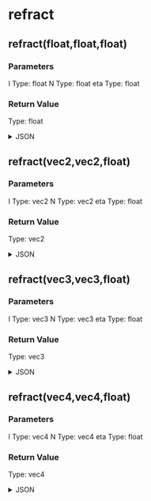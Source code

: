 # refract

## refract(float,float,float)

### Parameters

I
  Type: float
N
  Type: float
eta
  Type: float

### Return Value

  Type: float

<details><summary>JSON</summary>

```
{
  "Type": "refract(float,float,float)",
  "Name": "refract(float,float,float)",
  "Category": 1,
  "InputPins": [
    {
      "Connection": null,
      "Id": "I",
      "Type": "float"
    },
    {
      "Connection": null,
      "Id": "N",
      "Type": "float"
    },
    {
      "Connection": null,
      "Id": "eta",
      "Type": "float"
    }
  ],
  "OutputPins": [
    {
      "Id": "",
      "Type": "float"
    }
  ]
}
```

</details>

## refract(vec2,vec2,float)

### Parameters

I
  Type: vec2
N
  Type: vec2
eta
  Type: float

### Return Value

  Type: vec2

<details><summary>JSON</summary>

```
{
  "Type": "refract(vec2,vec2,float)",
  "Name": "refract(vec2,vec2,float)",
  "Category": 1,
  "InputPins": [
    {
      "Connection": null,
      "Id": "I",
      "Type": "vec2"
    },
    {
      "Connection": null,
      "Id": "N",
      "Type": "vec2"
    },
    {
      "Connection": null,
      "Id": "eta",
      "Type": "float"
    }
  ],
  "OutputPins": [
    {
      "Id": "",
      "Type": "vec2"
    }
  ]
}
```

</details>

## refract(vec3,vec3,float)

### Parameters

I
  Type: vec3
N
  Type: vec3
eta
  Type: float

### Return Value

  Type: vec3

<details><summary>JSON</summary>

```
{
  "Type": "refract(vec3,vec3,float)",
  "Name": "refract(vec3,vec3,float)",
  "Category": 1,
  "InputPins": [
    {
      "Connection": null,
      "Id": "I",
      "Type": "vec3"
    },
    {
      "Connection": null,
      "Id": "N",
      "Type": "vec3"
    },
    {
      "Connection": null,
      "Id": "eta",
      "Type": "float"
    }
  ],
  "OutputPins": [
    {
      "Id": "",
      "Type": "vec3"
    }
  ]
}
```

</details>

## refract(vec4,vec4,float)

### Parameters

I
  Type: vec4
N
  Type: vec4
eta
  Type: float

### Return Value

  Type: vec4

<details><summary>JSON</summary>

```
{
  "Type": "refract(vec4,vec4,float)",
  "Name": "refract(vec4,vec4,float)",
  "Category": 1,
  "InputPins": [
    {
      "Connection": null,
      "Id": "I",
      "Type": "vec4"
    },
    {
      "Connection": null,
      "Id": "N",
      "Type": "vec4"
    },
    {
      "Connection": null,
      "Id": "eta",
      "Type": "float"
    }
  ],
  "OutputPins": [
    {
      "Id": "",
      "Type": "vec4"
    }
  ]
}
```

</details>


